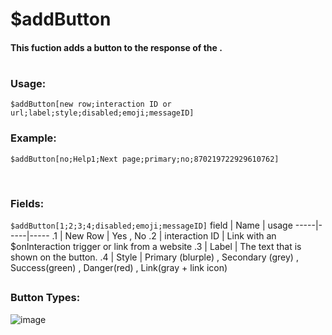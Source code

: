 # $addButton

#### This fuction adds a button to the response of the .
#

### Usage:
`$addButton[new row;interaction ID or url;label;style;disabled;emoji;messageID]`
### Example:
`$addButton[no;Help1;Next page;primary;no;870219722929610762]`

</br>

### Fields:
`$addButton[1;2;3;4;disabled;emoji;messageID]`
field | Name | usage
-----|-----|-----
.1 | New Row | Yes , No
.2 | interaction ID | Link with an $onInteraction trigger or link from a website
.3 | Label | The text that is shown on the button.
.4 | Style | Primary (blurple) , Secondary (grey) , Success(green) , Danger(red) , Link(gray + link icon)




##
### Button Types:
![image](https://user-images.githubusercontent.com/65414822/127460194-62f87aeb-3176-49f3-b311-d9bd80c9492e.png)
